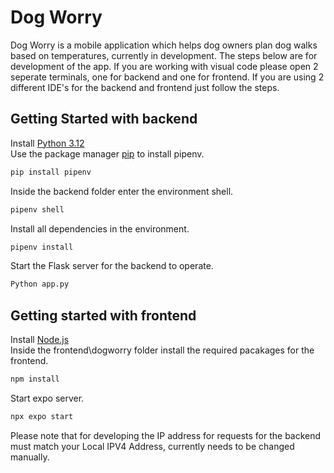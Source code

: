 # Dog Worry

Dog Worry is a mobile application which helps dog owners plan dog walks based on temperatures, currently in development.
The steps below are for development of the app. If you are working with visual code please open 2 seperate terminals, one for backend and one for frontend. If you are using 2 different IDE's for the backend and frontend just follow the steps.

## Getting Started with backend
Install [Python 3.12](https://www.python.org/downloads/)
\
Use the package manager [pip](https://pip.pypa.io/en/stable/) to install pipenv.

```bash
pip install pipenv
```
Inside the backend folder enter the environment shell.
```bash
pipenv shell
```
Install all dependencies in the environment.
```bash
pipenv install
```
Start the Flask server for the backend to operate.
```bash
Python app.py
```

## Getting started with frontend
Install [Node.js](https://nodejs.org/en)
\
Inside the frontend\dogworry folder install the required pacakages for the frontend.
```bash
npm install
```
Start expo server.
```bash
npx expo start
```
Please note that for developing the IP address for requests for the backend must match your Local IPV4 Address, currently needs to be changed manually.

